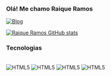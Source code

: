 ### Olá! Me chamo Raique Ramos 

[![Blog](https://img.shields.io/badge/LinkedIn-0077B5?style=for-the-badge&logo=linkedin&logoColor=white)](https://www.linkedin.com/in/raique-ramos-328556210/)

[![Raique Ramos GitHub stats](https://github-readme-stats.vercel.app/api?username=RaiqueRamos&show_icons=true&theme=radical)](https://github.com/RaiqueDev)

### Tecnologias 

<div style="diplay: inline_block"><br>
    <img align="center" alt="HTML5" src="https://img.shields.io/badge/HTML5-E34F26?style=for-the-badge&logo=html5&logoColor=white">
    <img align="center" alt="HTML5" src="https://img.shields.io/badge/CSS3-1572B6?style=for-the-badge&logo=css3&logoColor=white">
    <img align="center" alt="HTML5" src="https://img.shields.io/badge/Sass-CC6699?style=for-the-badge&logo=sass&logoColor=white">
    <img align="center" alt="HTML5" src="https://img.shields.io/badge/JavaScript-F7DF1E?style=for-the-badge&logo=javascript&logoColor=black">
</div>
